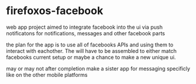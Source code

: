 # firefoxos-facebook
web app project aimed to integrate facebook into the ui via push notificatons for notifications, messages and other facebook parts

the plan for the app is to use all of facebooks APIs and using them to interact with eachother. The will have to be assembled to either match facebooks current setup or maybe a chance to make a new unique ui.

may or may not after completion make a sister app for messaging specificly like on the other mobile platforms
